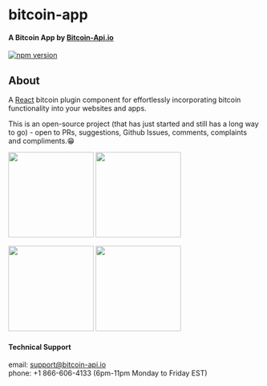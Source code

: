 # bitcoin-app

#### A Bitcoin App by [Bitcoin-Api.io](https://bitcoin-api.io)

[![npm version](https://badge.fury.io/js/bitcoin-app.svg)](https://badge.fury.io/js/bitcoin-app)


## About
A [React](https://reactjs.org/) bitcoin plugin component for effortlessly 
incorporating bitcoin functionality into your websites and apps.

This is an open-source project (that has just started and still has a long way to go) - 
open to PRs, suggestions, Github Issues, comments, complaints and compliments.😁


<p float="left">
  <img src="https://bitcoin-api.s3.amazonaws.com/images/demo/app/app_screenshot_1.png" width="170" />
  <img src="https://bitcoin-api.s3.amazonaws.com/images/demo/app/app_screenshot_2.png" width="170" />
</p>
<p float="left">
  <img src="https://bitcoin-api.s3.amazonaws.com/images/demo/app/app_screenshot_3.png" width="170" />
  <img src="https://bitcoin-api.s3.amazonaws.com/images/demo/app/app_screenshot_4.png#1" width="170" />
</p>


#### Technical Support 
email: support@bitcoin-api.io  
phone: +1 866-606-4133 (6pm-11pm Monday to Friday EST)